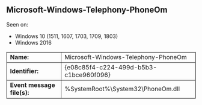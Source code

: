 ## Microsoft-Windows-Telephony-PhoneOm

Seen on:
* Windows 10 (1511, 1607, 1703, 1709, 1803)
* Windows 2016

<table border="1" class="docutils">
  <tbody>
    <tr>
      <td><b>Name:</b></td>
      <td>Microsoft-Windows-Telephony-PhoneOm</td>
    </tr>
    <tr>
      <td><b>Identifier:</b></td>
      <td>{e08c85f4-c224-499d-b5b3-c1bce960f096}</td>
    </tr>
    <tr>
      <td><b>Event message file(s):</b></td>
      <td>%SystemRoot%\System32\PhoneOm.dll</td>
    </tr>
  </tbody>
</table>

&nbsp;

